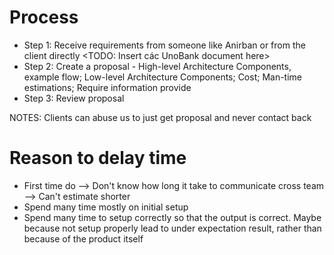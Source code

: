# Process

- Step 1: Receive requirements from someone like Anirban or from the client directly <TODO: Insert các UnoBank document here>
- Step 2: Create a proposal - High-level Architecture Components, example flow; Low-level Architecture Components; Cost; Man-time estimations; Require information provide
- Step 3: Review proposal

NOTES: Clients can abuse us to just get proposal and never contact back

# Reason to delay time

- First time do --> Don't know how long it take to communicate cross team --> Can't estimate shorter
- Spend many time mostly on initial setup
- Spend many time to setup correctly so that the output is correct. Maybe because not setup properly lead to under expectation result, rather than because of the product itself
